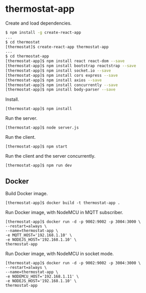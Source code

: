 
# thermostat-app

Create and load dependencies.

```bash
$ npm install -g create-react-app
...
$ cd thermostat
[thermostat]$ create-react-app thermostat-app
...
$ cd thermostat-app
[thermostat-app]$ npm install react react-dom --save
[thermostat-app]$ npm install bootstrap reactstrap --save
[thermostat-app]$ npm install socket.io --save
[thermostat-app]$ npm install cors express --save
[thermostat-app]$ npm install axios --save
[thermostat-app]$ npm install concurrently --save 
[thermostat-app]$ npm install body-parser --save
```

Install.

```
[thermostat-app]$ npm install
```

Run the server.
```
[thermostat-app]$ node server.js
```

Run the client.
```
[thermostat-app]$ npm start
```

Run the client and the server concurrently.
```
[thermostat-app]$ npm run dev
```

## Docker

Build Docker image.
```
[thermostat-app]$ docker build -t thermostat-app .
```

Run Docker image, with NodeMCU in MQTT subscriber.
```
[thermostat-app]$ docker run -d -p 9002:9002 -p 3004:3000 \
--restart=always \
--name=thermostat-app \
-e MQTT_HOST='192.168.1.10' \
-e NODEJS_HOST='192.168.1.10' \
thermostat-app
```

Run Docker image, with NodeMCU in socket mode.
```
[thermostat-app]$ docker run -d -p 9002:9002 -p 3004:3000 \
--restart=always \
--name=thermostat-app \
-e NODEMCU_HOST='192.168.1.11' \
-e NODEJS_HOST='192.168.1.10' \
thermostat-app
```
